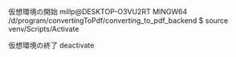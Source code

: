 仮想環境の開始
millp@DESKTOP-O3VU2RT MINGW64 /d/program/convertingToPdf/converting_to_pdf_backend
$ source venv/Scripts/Activate

仮想環境の終了
deactivate